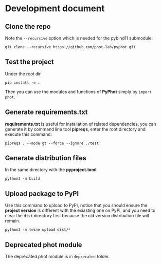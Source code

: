 # Development document

## Clone the repo

Note the `--recursive` option which is needed for the pybind11 submodule:

```shell
git clone --recursive https://github.com/phot-lab/pyphot.git
```

## Test the project

Under the root dir

```shell
pip install -e .
```

Then you can use the modules and functions of **PyPhot** simply by `import phot`.

## Generate requirements.txt

**requirements.txt** is useful for installation of related dependencies, you can generate it by command line tool **pipreqs**, enter the root directory and execute this command:

```shell
pipreqs . --mode gt --force --ignore ./test
```

## Generate distribution files

In the same directory with the **pyproject.toml**

```shell
python3 -m build
```

## Upload package to PyPI

Use this command to upload to PyPI, notice that you should ensure the **project version** is different with the exiasting one on PyPI, and you need to clear the `dist` directory first because the old version distribution file will remain.

```shell
python3 -m twine upload dist/*
```

## Deprecated phot module

The deprecated phot module is in `deprecated` folder.
